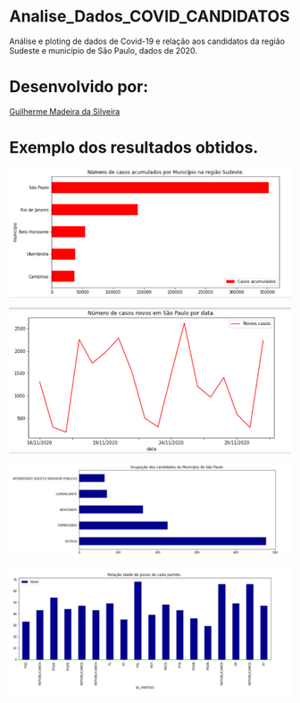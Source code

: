 # Analise_Dados_COVID_CANDIDATOS
Análise e ploting de dados de Covid-19 e relação aos candidatos da região Sudeste e município de São Paulo, dados de 2020.

# Desenvolvido por:

[Guilherme Madeira da Silveira](https://github.com/zMadeira/)


# Exemplo dos resultados obtidos.

![](https://github.com/zMadeira/Analise_Dados_COVID_CANDIDATOS/blob/main/imagem1.PNG)

![](https://github.com/zMadeira/Analise_Dados_COVID_CANDIDATOS/blob/main/imagem2.PNG)

![](https://github.com/zMadeira/Analise_Dados_COVID_CANDIDATOS/blob/main/imagem3.PNG)

![](https://github.com/zMadeira/Analise_Dados_COVID_CANDIDATOS/blob/main/imagem4.PNG)
